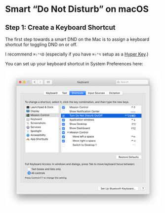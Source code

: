 
# Smart “Do Not Disturb” on macOS

## Step 1: Create a Keyboard Shortcut

The first step towards a smart DND on the Mac is to assign a keyboard shortcut for toggling DND on or off.

I recommend `⌘⇧⌃⌥D` (especially if you have `⌘⇧⌃⌥` setup as a 	[Hyper Key](https://brettterpstra.com/2017/06/15/a-hyper-key-with-karabiner-elements-full-instructions/).)

You can set up your keyboard shortcut in System Preferences here:

![](DND-Keyboard-Shortcuts-System-Preferences-Keyboard-Shortcuts-Mission-Control.png)

